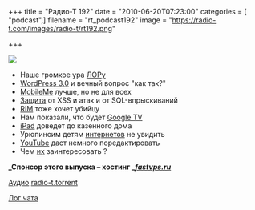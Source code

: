 +++
title = "Радио-Т 192"
date = "2010-06-20T07:23:00"
categories = [ "podcast",]
filename = "rt_podcast192"
image = "https://radio-t.com/images/radio-t/rt192.png"

+++

![](https://radio-t.com/images/radio-t/rt192.png)

- Наше громкое ура [ЛОРу
](http://www.linux.org.ru/news/linux-org-ru/5000089)
- [WordPress 3.0](http://habrahabr.ru/blogs/wordpress/96768/) и вечный вопрос "как так?"
- [MobileMe](http://www.appleinsider.com/articles/10/06/18/inside_apples_new_mobileme_web_and_ios_apps.html) лучше, но не для всех
- [Защита](http://www.opennet.ru/opennews/art.shtml?num=26997) от XSS и атак и от SQL-впрыскиваний
- [RIM](http://www.mobile-review.com/fullnews/main/2010/June/15.shtml#29606) тоже хочет убийцу
- Нам показали, что будет [Google TV](http://mashable.com/2010/06/15/google-tv-video/)
- [iPad](http://mashable.com/2010/06/13/ipod-touch-marijuana-ipad-craigslist/) доведет до казенного дома
- Урюпинсим детям [интернетов](http://habrahabr.ru/blogs/lenta/96748/) не увидить
- [YouTube](http://www.readwriteweb.com/archives/youtube_gets_a_cloud-based_video_editor.php) даст немного поредактировать
- Чем [их](http://agile.dzone.com/articles/3-things-motivate-us) заинтересовать ?

**_Спонсор этого выпуска – хостинг _[_fastvps.ru_](http://fastvps.ru/)**

[Аудио](http://archive.rucast.net/radio-t/media/rt_podcast192.mp3)
[radio-t.torrent](http://www.radio-t.com/torrents/rt_podcast192.mp3.torrent)

[Лог чата](http://chat.radio-t.com/logs/radio-t-192.html)
<audio src="http://archive.rucast.net/radio-t/media/rt_podcast192.mp3" preload="none"></audio>